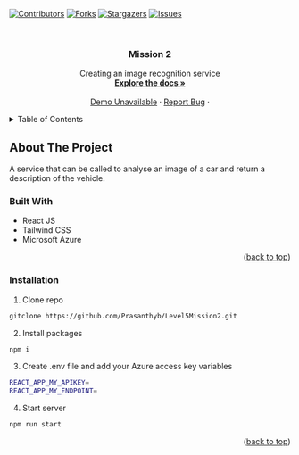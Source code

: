 <a name="readme-top"></a>

[![Contributors][contributors-shield]][contributors-url]
[![Forks][forks-shield]][forks-url]
[![Stargazers][stars-shield]][stars-url]
[![Issues][issues-shield]][issues-url]

<br />
<div align="center">

<h3 align="center">Mission 2</h3>

  <p align="center">
    Creating an image recognition service 
    <br />
    <a href="https://github.com/Prasanthyb/Level5Mission2"><strong>Explore the docs »</strong></a>
    <br />
    <br />
    <a href="#">Demo Unavailable</a>
    ·
    <a href="https://github.com/Prasanthyb/Level5Mission2issues">Report Bug</a>
    ·
    
</div>

<!-- TABLE OF CONTENTS -->
<details>
  <summary>Table of Contents</summary>
  <ol>
    <li>
      <a href="#about-the-project">About The Project</a>
      <ul>
        <li><a href="#built-with">Built With</a></li>
      </ul>
    </li>
    <li>
      <a href="#getting-started">Getting Started</a>
      <ul>
        <li><a href="#installation">Installation</a></li>
      </ul>
    </li>
  </ol>
</details>

<!-- ABOUT THE PROJECT -->

## About The Project

A service that can be called to analyse an image of a car and return a description of the vehicle.

### Built With

- React JS
- Tailwind CSS
- Microsoft Azure

<p align="right">(<a href="#readme-top">back to top</a>)</p>

### Installation

1. Clone repo

```sh
gitclone https://github.com/Prasanthyb/Level5Mission2.git
```

2. Install packages

```sh
npm i
```

3. Create .env file and add your Azure access key variables

```sh
REACT_APP_MY_APIKEY=
REACT_APP_MY_ENDPOINT=
```

4. Start server

```sh
npm run start
```

<p align="right">(<a href="#readme-top">back to top</a>)</p>

<!-- MARKDOWN LINKS & IMAGES -->
<!-- https://www.markdownguide.org/basic-syntax/#reference-style-links -->

[vite-url]: https://vitejs.dev/
[contributors-shield]: https://img.shields.io/github/contributors/Prasanthyb/Level5Mission2.svg?style=for-the-badge
[contributors-url]: https://github.com/Prasanthyb/Level5Mission2/graphs/contributors
[forks-shield]: https://img.shields.io/github/forks/Prasanthyb/Level5Mission2.svg?style=for-the-badge
[forks-url]: https://github.com/Prasanthyb/Level5Mission2/network/members
[stars-shield]: https://img.shields.io/github/stars/Prasanthyb/Level5Mission2.svg?style=for-the-badge
[stars-url]: https://github.com/Prasanthyb/Level5Mission2/stargazers
[issues-shield]: https://img.shields.io/github/issues/Prasanthyb/Level5Mission2.svg?style=for-the-badge
[issues-url]: https://github.com/Prasanthyb/Level5Mission2/issues
[license-shield]: https://img.shields.io/github/license/Prasanthyb/Level5Mission2.svg?style=for-the-badge
[license-url]: https://github.com/Prasanthyb/Level5Mission2/blob/master/LICENSE.txt
[linkedin-shield]: https://img.shields.io/badge/-LinkedIn-black.svg?style=for-the-badge&logo=linkedin&colorB=555
[product-screenshot]: https://github.com/Prasanthyb/Level5Mission2/blob/main/src/assets/screenshot.jpg
[Next.js]: https://img.shields.io/badge/next.js-000000?style=for-the-badge&logo=nextdotjs&logoColor=white
[Next-url]: https://nextjs.org/
[React.js]: https://img.shields.io/badge/React-20232A?style=for-the-badge&logo=react&logoColor=61DAFB
[React-url]: https://reactjs.org/
[Tailwindcss-url]: https://tailwindcss.com
[Vue.js]: https://img.shields.io/badge/Vue.js-35495E?style=for-the-badge&logo=vuedotjs&logoColor=4FC08D
[Vue-url]: https://vuejs.org/
[Angular.io]: https://img.shields.io/badge/Angular-DD0031?style=for-the-badge&logo=angular&logoColor=white
[Angular-url]: https://angular.io/
[Svelte.dev]: https://img.shields.io/badge/Svelte-4A4A55?style=for-the-badge&logo=svelte&logoColor=FF3E00
[Svelte-url]: https://svelte.dev/
[Laravel.com]: https://img.shields.io/badge/Laravel-FF2D20?style=for-the-badge&logo=laravel&logoColor=white
[Laravel-url]: https://laravel.com
[Bootstrap.com]: https://img.shields.io/badge/Bootstrap-563D7C?style=for-the-badge&logo=bootstrap&logoColor=white
[Bootstrap-url]: https://getbootstrap.com
[JQuery.com]: https://img.shields.io/badge/jQuery-0769AD?style=for-the-badge&logo=jquery&logoColor=white
[JQuery-url]: https://jquery.com
